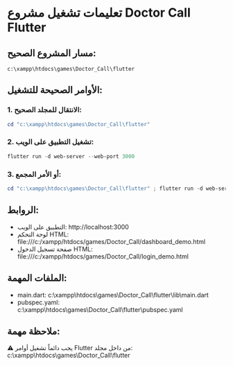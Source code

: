 # تعليمات تشغيل مشروع Doctor Call Flutter

## مسار المشروع الصحيح:
```
c:\xampp\htdocs\games\Doctor_Call\flutter
```

## الأوامر الصحيحة للتشغيل:

### 1. الانتقال للمجلد الصحيح:
```powershell
cd "c:\xampp\htdocs\games\Doctor_Call\flutter"
```

### 2. تشغيل التطبيق على الويب:
```powershell
flutter run -d web-server --web-port 3000
```

### 3. أو الأمر المجمع:
```powershell
cd "c:\xampp\htdocs\games\Doctor_Call\flutter" ; flutter run -d web-server --web-port 3000
```

## الروابط:
- التطبيق على الويب: http://localhost:3000
- لوحة التحكم HTML: file:///c:/xampp/htdocs/games/Doctor_Call/dashboard_demo.html
- صفحة تسجيل الدخول HTML: file:///c:/xampp/htdocs/games/Doctor_Call/login_demo.html

## الملفات المهمة:
- main.dart: c:\xampp\htdocs\games\Doctor_Call\flutter\lib\main.dart
- pubspec.yaml: c:\xampp\htdocs\games\Doctor_Call\flutter\pubspec.yaml

## ملاحظة مهمة:
⚠️ يجب دائماً تشغيل أوامر Flutter من داخل مجلد:
c:\xampp\htdocs\games\Doctor_Call\flutter
